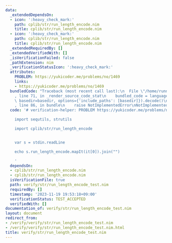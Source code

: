 ```yaml
---
data:
  _extendedDependsOn:
  - icon: ':heavy_check_mark:'
    path: cplib/str/run_length_encode.nim
    title: cplib/str/run_length_encode.nim
  - icon: ':heavy_check_mark:'
    path: cplib/str/run_length_encode.nim
    title: cplib/str/run_length_encode.nim
  _extendedRequiredBy: []
  _extendedVerifiedWith: []
  _isVerificationFailed: false
  _pathExtension: nim
  _verificationStatusIcon: ':heavy_check_mark:'
  attributes:
    PROBLEM: https://yukicoder.me/problems/no/1469
    links:
    - https://yukicoder.me/problems/no/1469
  bundledCode: "Traceback (most recent call last):\n  File \"/home/runner/.local/lib/python3.10/site-packages/onlinejudge_verify/documentation/build.py\"\
    , line 71, in _render_source_code_stat\n    bundled_code = language.bundle(stat.path,\
    \ basedir=basedir, options={'include_paths': [basedir]}).decode()\n  File \"/home/runner/.local/lib/python3.10/site-packages/onlinejudge_verify/languages/nim.py\"\
    , line 86, in bundle\n    raise NotImplementedError\nNotImplementedError\n"
  code: '# verification-helper: PROBLEM https://yukicoder.me/problems/no/1469

    import sequtils, strutils

    import cplib/str/run_length_encode


    var s = stdin.readLine

    echo s.run_length_encode.mapIt(it[0]).join("")

    '
  dependsOn:
  - cplib/str/run_length_encode.nim
  - cplib/str/run_length_encode.nim
  isVerificationFile: true
  path: verify/str/run_length_encode_test.nim
  requiredBy: []
  timestamp: '2023-11-19 19:53:18+09:00'
  verificationStatus: TEST_ACCEPTED
  verifiedWith: []
documentation_of: verify/str/run_length_encode_test.nim
layout: document
redirect_from:
- /verify/verify/str/run_length_encode_test.nim
- /verify/verify/str/run_length_encode_test.nim.html
title: verify/str/run_length_encode_test.nim
---
```


